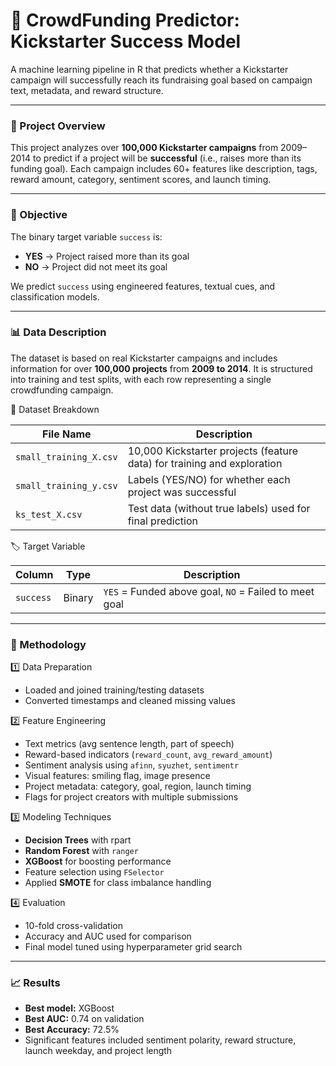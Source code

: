 # 🎯 CrowdFunding Predictor: Kickstarter Success Model

A machine learning pipeline in R that predicts whether a Kickstarter campaign will successfully reach its fundraising goal based on campaign text, metadata, and reward structure.

---

### 📌 Project Overview

This project analyzes over **100,000 Kickstarter campaigns** from 2009–2014 to predict if a project will be **successful** (i.e., raises more than its funding goal). Each campaign includes 60+ features like description, tags, reward amount, category, sentiment scores, and launch timing.

---

### 🎯 Objective

The binary target variable `success` is:
- **YES** → Project raised more than its goal
- **NO** → Project did not meet its goal

We predict `success` using engineered features, textual cues, and classification models.

---

### 📊 Data Description

The dataset is based on real Kickstarter campaigns and includes information for over **100,000 projects** from **2009 to 2014**. It is structured into training and test splits, with each row representing a single crowdfunding campaign.

🔄 Dataset Breakdown

| File Name              | Description                                                           |
|------------------------|------------------------------------------------------------------------|
| `small_training_X.csv` | 10,000 Kickstarter projects (feature data) for training and exploration |
| `small_training_y.csv` | Labels (YES/NO) for whether each project was successful                |
| `ks_test_X.csv`        | Test data (without true labels) used for final prediction              |

🏷️ Target Variable

| Column     | Type   | Description                                       |
|------------|--------|---------------------------------------------------|
| `success`  | Binary | `YES` = Funded above goal, `NO` = Failed to meet goal |

---

### 🔧 Methodology

1️⃣ Data Preparation
- Loaded and joined training/testing datasets
- Converted timestamps and cleaned missing values

2️⃣ Feature Engineering
- Text metrics (avg sentence length, part of speech)
- Reward-based indicators (`reward_count`, `avg_reward_amount`)
- Sentiment analysis using `afinn`, `syuzhet`, `sentimentr`
- Visual features: smiling flag, image presence
- Project metadata: category, goal, region, launch timing
- Flags for project creators with multiple submissions

3️⃣ Modeling Techniques
- **Decision Trees** with rpart
- **Random Forest** with `ranger`
- **XGBoost** for boosting performance
- Feature selection using `FSelector`
- Applied **SMOTE** for class imbalance handling

4️⃣ Evaluation
- 10-fold cross-validation
- Accuracy and AUC used for comparison
- Final model tuned using hyperparameter grid search

---

### 📈 Results

- **Best model:** XGBoost
- **Best AUC:** 0.74 on validation
- **Best Accuracy:** 72.5%
- Significant features included sentiment polarity, reward structure, launch weekday, and project length

